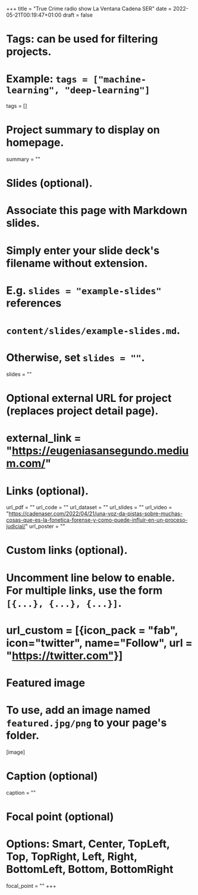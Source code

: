 +++
title = "True Crime radio show La Ventana Cadena SER"
date = 2022-05-21T00:19:47+01:00
draft = false

# Tags: can be used for filtering projects.
# Example: `tags = ["machine-learning", "deep-learning"]`
tags = []

# Project summary to display on homepage.
summary = ""

# Slides (optional).
#   Associate this page with Markdown slides.
#   Simply enter your slide deck's filename without extension.
#   E.g. `slides = "example-slides"` references 
#   `content/slides/example-slides.md`.
#   Otherwise, set `slides = ""`.
slides = ""

# Optional external URL for project (replaces project detail page).
# external_link = "https://eugeniasansegundo.medium.com/"

# Links (optional).
url_pdf = ""
url_code = ""
url_dataset = ""
url_slides = ""
url_video = "https://cadenaser.com/2022/04/21/una-voz-da-pistas-sobre-muchas-cosas-que-es-la-fonetica-forense-y-como-puede-influir-en-un-proceso-judicial/"
url_poster = ""

# Custom links (optional).
#   Uncomment line below to enable. For multiple links, use the form `[{...}, {...}, {...}]`.
# url_custom = [{icon_pack = "fab", icon="twitter", name="Follow", url = "https://twitter.com"}]

# Featured image
# To use, add an image named `featured.jpg/png` to your page's folder. 
[image]
  # Caption (optional)
  caption = ""

  # Focal point (optional)
  # Options: Smart, Center, TopLeft, Top, TopRight, Left, Right, BottomLeft, Bottom, BottomRight
  focal_point = ""
+++
